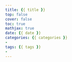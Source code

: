 ```yaml
---
title: {{ title }}
top: false
cover: false
toc: true
mathjax: true
date: {{ date }}
categories: {{ categories }}
- 
tags: {{ tags }}
- 
---
```




<!--more-->
